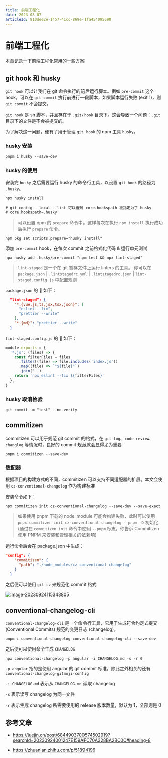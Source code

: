 ```yaml
---
title: 前端工程化
date: 2023-08-07
articleId: 810dee2e-1457-41cc-869e-1fa454095690
---
```


# 前端工程化

本章记录一下前端工程化常用的一些方案

## git hook 和 husky

`git hook` 可以让我们在 git 命令执行的前后运行脚本。例如 `pre-commit` 这个 hook，可以在 `git commit` 执行前进行一段脚本，如果脚本运行失败 (exit 1)，则 `git commit` 不会提交。

`git hook` 是 sh 脚本，并且存在于 `.git/hook` 目录下。这会导致一个问题：`.git` 目录下的文件是不会被提交的。

为了解决这一问题，便有了用于管理 `git hook` 的 npm 工具 `husky`。

### husky 安装

```shell
pnpm i husky --save-dev
```

### husky 的使用

安装完 `husky` 之后需要运行 husky 的命令行工具，以设置 `git hook` 的路径为 `.husky`。

```shell
npx husky install

# git config --local --list 可以看到 core.hookspath 被指定为了 husky
# core.hookspath=.husky
```

> 可以设置 npm 的 `prepare` 命令中，这样每次在执行 `npm install` 执行成功后执行 `prepare` 命令。

```shell
npm pkg set scripts.prepare="husky install"
```

添加 `pre-commit` hook，在每次 commit 之前格式化代码 & 运行单元测试

```shell
npx husky add .husky/pre-commit "npm test && npx lint-staged"
```

> `lint-staged` 是一个在 git 暂存文件上运行 linters 的工具。
> 你可以在 `package.json` | `.lintstagedrc.yml` | `.lintstagedrc.json` | `lint-staged.config.js` 中配置规则

`package.json` 的 🌰 如下：

```json
  "lint-staged": {
    "*.{vue,js,ts,jsx,tsx,json}": [
      "eslint --fix",
      "prettier --write"
    ],
    "*.{md}": "prettier --write"
  }
```

`lint-staged.config.js` 的 🌰 如下：

```js
module.exports = {
  '*.js': (files) => {
    const filterFiles = files
      .filter((file) => file.includes('index.js'))
      .map((file) => `"${file}"`)
      .join(' ')
    return `npx eslint --fix ${filterFiles}`
  },
}
```

### husky 取消检验

```shell
git commit -m "test" --no-verify
```

## commitizen

commitizen 可以用于规范 git commit 的格式，在 `git log`、`code review`、`changlog` 等情况时，良好的 commit 规范就会显得尤为重要

```shell
pnpm i commitizen --save-dev
```

### 适配器

根据项目的构建方式的不同，commitizen 可以支持不同适配器的扩展。本文会使用 `cz-conventional-changelog` 作为构建标准

安装命令如下：

```shell
npx commitizen init cz-conventional-changelog --save-dev --save-exact
```

> 如果使用 pnpm 下载的 node_module 可能会构建失败，此时可以使用 `pnpx commitizen init cz-conventional-changelog --pnpm -D` 初始化 (通过在 `commitizen init` 命令中使用 `--pnpm` 标志，你告诉 Commitizen 使用 PNPM 来安装和管理相关的依赖项)

运行命令后会在 package.json 中生成：

```json
"config": {
    "commitizen": {
      "path": "./node_modules/cz-conventional-changelog"
    }
  }
```

之后便可以使用 `git cz` 来规范化 commit 格式

![image-20230924115343805](https://pic.jxwazx.cn/oss/file/WPJTOOANlAvXos4EJeb0m/2023-09-24/image-20230924115343805.png)

## conventional-changelog-cli

`conventional-changelog-cli` 是一个命令行工具，它用于生成符合约定式提交 (Conventional Commits) 规范的变更日志 (changelog)。

```shell
pnpm i conventional-changelog conventional-changelog-cli --save-dev
```

之后便可以使用命令生成 `CHANGELOG`

```shell
npx conventional-changelog -p angular -i CHANGELOG.md -s -r 0
```

`-p angular` 指的是使用 angular 的 git commit 标准，除此之外相关的还有 `conventional-changelog-gitmoji-config`

`-i CHANGELOG.md` 表示从 `CHANGELOG.md` 读取 changelog

`-s` 表示读写 changelog 为同一文件

`-r` 表示生成 changelog 所需要使用的 release 版本数量，默认为 1，全部则是 0

## 参考文章

- <https://juejin.cn/post/6844903700574502919?searchId=20230924001247E159AFC70A328BA2BC0C#heading-8>

- <https://zhuanlan.zhihu.com/p/51894196>
